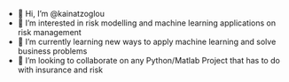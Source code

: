 - 👋 Hi, I’m @kainatzoglou
- 👀 I’m interested in risk modelling and machine learning applications on risk management
- 🌱 I’m currently learning new ways to apply machine learning and solve business problems
- 💞️ I’m looking to collaborate on any Python/Matlab Project that has to do with insurance and risk

<!---
kainatzoglou/kainatzoglou is a ✨ special ✨ repository because its `README.md` (this file) appears on your GitHub profile.
You can click the Preview link to take a look at your changes.
--->

